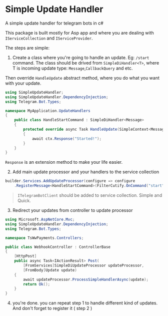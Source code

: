 # Simple Update Handler
A simple update handler for telegram bots in c#

This package is built mostly for Asp app and where you are dealing with `IServiceCollection` and
`IServiceProvider`.

The steps are simple:
1. Create a class where you're going to handle an update. Eg: `/start` command.
The class should be drived from `SimpleDiHandler<T>`, where T is incoming update type:
`Message`,`CallbackQuery` and etc.

Then override `HandleUpdate` abstract method, where you do what you want with your update.
```cs
using SimpleUpdateHandler;
using SimpleUpdateHandler.DependencyInjection;
using Telegram.Bot.Types;

namespace MyApplication.UpdateHandlers
{
    public class HandleStartCommand : SimpleDiHandler<Message>
    {
        protected override async Task HandleUpdate(SimpleContext<Message> ctx)
        {
            await ctx.Response("Started!");
        }
    }
}
```

`Response` is an extension method to make your life easier.

2. Add main update processor and your handlers to the service collection

```cs
builder.Services.AddUpdateProcessor(configure => configure
    .RegisterMessage<HandleStartCommand>(FilterCutify.OnCommand("start")));
```
> `ITelegramBotClient` should be added to service collection.
Simple and Quick.

3. Redirect your updates from controller to update processor

```cs
using Microsoft.AspNetCore.Mvc;
using SimpleUpdateHandler.DependencyInjection;
using Telegram.Bot.Types;

namespace TsWwPayments.Controllers;

public class WebhookController : ControllerBase
{
    [HttpPost]
    public async Task<IActionResult> Post(
        [FromServices]SimpleDiUpdateProcessor updateProcessor,
        [FromBody]Update update)
    {
        await updateProcessor.ProcessSimpleHandlerAsync(update);
        return Ok();
    }
}
```

4. you're done. you can repeat step 1 to handle different kind of updates.
And don't forget to register it ( step 2 )
